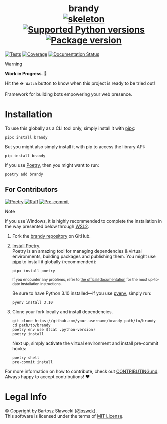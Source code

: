 # <div align="center">brandy<br>[![skeleton](https://img.shields.io/badge/0.0.2rc–239–ga084376-skeleton?label=%F0%9F%92%80%20skeleton-ci/skeleton-python&labelColor=black&color=grey&link=https%3A//github.com/skeleton-ci/skeleton-python)](https://github.com/skeleton-ci/skeleton-python/tree/0.0.2rc-239-ga084376) [![Supported Python versions](https://img.shields.io/pypi/pyversions/brandy.svg?logo=python&label=Python)](https://pypi.org/project/brandy/) [![Package version](https://img.shields.io/pypi/v/brandy?label=PyPI)](https://pypi.org/project/brandy/)</div>

[![Tests](https://github.com/bswck/brandy/actions/workflows/test.yml/badge.svg)](https://github.com/bswck/brandy/actions/workflows/test.yml)
[![Coverage](https://coverage-badge.samuelcolvin.workers.dev/bswck/brandy.svg)](https://coverage-badge.samuelcolvin.workers.dev/redirect/bswck/brandy)
[![Documentation Status](https://readthedocs.org/projects/brandy/badge/?version=latest)](https://brandy.readthedocs.io/en/latest/?badge=latest)

> [!Warning]
> **Work in Progress**. 🚧
>
> Hit the `👁 Watch` button to know when this project is ready to be tried out!

Framework for building bots empowering your web presence.

# Installation
To use this globally as a CLI tool only, simply install it with [pipx](https://github.com/pypa/pipx):

```shell
pipx install brandy
```

But you might also simply install it with pip to access the library API:

```shell
pip install brandy
```

If you use [Poetry](https://python-poetry.org/), then you might want to run:

```shell
poetry add brandy
```

## For Contributors
[![Poetry](https://img.shields.io/endpoint?url=https://python-poetry.org/badge/v0.json)](https://python-poetry.org/)
[![Ruff](https://img.shields.io/endpoint?url=https://raw.githubusercontent.com/astral-sh/ruff/main/assets/badge/v2.json)](https://github.com/astral-sh/ruff)
[![Pre-commit](https://img.shields.io/badge/pre--commit-enabled-brightgreen?logo=pre-commit&logoColor=white)](https://github.com/pre-commit/pre-commit)
<!--
This section was generated from skeleton-ci/skeleton-python@0.0.2rc-239-ga084376.
Instead of changing this particular file, you might want to alter the template:
https://github.com/skeleton-ci/skeleton-python/tree/0.0.2rc-239-ga084376/project/README.md.jinja
-->
> [!Note]
> If you use Windows, it is highly recommended to complete the installation in the way presented below through [WSL2](https://learn.microsoft.com/en-us/windows/wsl/install).
1.  Fork the [brandy repository](https://github.com/bswck/brandy) on GitHub.

1.  [Install Poetry](https://python-poetry.org/docs/#installation).<br/>
    Poetry is an amazing tool for managing dependencies & virtual environments, building packages and publishing them.
    You might use [pipx](https://github.com/pypa/pipx#readme) to install it globally (recommended):

    ```shell
    pipx install poetry
    ```

    <sub>If you encounter any problems, refer to [the official documentation](https://python-poetry.org/docs/#installation) for the most up-to-date installation instructions.</sub>

    Be sure to have Python 3.10 installed—if you use [pyenv](https://github.com/pyenv/pyenv#readme), simply run:

    ```shell
    pyenv install 3.10
    ```

1.  Clone your fork locally and install dependencies.

    ```shell
    git clone https://github.com/your-username/brandy path/to/brandy
    cd path/to/brandy
    poetry env use $(cat .python-version)
    poetry install
    ```

    Next up, simply activate the virtual environment and install pre-commit hooks:

    ```shell
    poetry shell
    pre-commit install
    ```

For more information on how to contribute, check out [CONTRIBUTING.md](https://github.com/bswck/brandy/blob/HEAD/CONTRIBUTING.md).<br/>
Always happy to accept contributions! ❤️

# Legal Info
© Copyright by Bartosz Sławecki ([@bswck](https://github.com/bswck)).
<br />This software is licensed under the terms of [MIT License](https://github.com/bswck/brandy/blob/HEAD/LICENSE).
